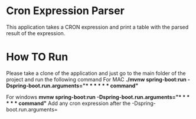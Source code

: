 
# Cron Expression Parser
This application takes a CRON expression and print a table with the parsed result of the expression.

# How TO Run

Please take a clone of the application and just go to the main folder of the project and run the following command
For MAC
 **./mvnw spring-boot:run -Dspring-boot.run.arguments="\* * * * * * command"**
 
For windows 
**mvnw spring-boot:run -Dspring-boot.run.arguments="\* * * * * * command"**
Add any cron expression after the  -Dspring-boot.run.arguments=<cron-expression>
